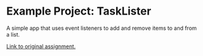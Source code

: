 # Example Project: TaskLister
A simple app that uses event listeners to add and remove items to and from a list.

[Link to original assignment.](https://learning.flatironschool.com/courses/6451/assignments/242156)
